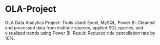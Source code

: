 # OLA-Project
OLA Data Analytics Project- Tools Used: Excel, MySQL, Power BI. Cleaned and processed data from multiple sources, applied SQL queries, and visualized trends using Power BI. Result: Reduced ride cancellation rate by 10%.
